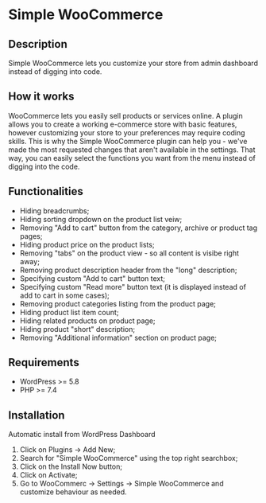 # Simple WooCommerce

## Description
Simple WooCommerce lets you customize your store from admin dashboard instead of digging into code.

## How it works
WooCommerce lets you easily sell products or services online. A plugin allows you to create a working e-commerce store with basic features, however customizing your store to your preferences may require coding skills. This is why the Simple WooCommerce plugin can help you - we've made the most requested changes that aren't available in the settings. That way, you can easily select the functions you want from the menu instead of digging into the code.

## Functionalities
* Hiding breadcrumbs;
* Hiding sorting dropdown on the product list veiw;
* Removing "Add to cart" button from the category, archive or product tag pages;
* Hiding product price on the product lists;
* Removing "tabs" on the product view - so all content is visibe right away;
* Removing product description header from the "long" description;
* Specifying custom "Add to cart" button text;
* Specifying custom "Read more" button text (it is displayed instead of add to cart in some cases);
* Removing product categories listing from the product page;
* Hiding product list item count;
* Hiding related products on product page;
* Hiding product "short" description;
* Removing "Additional information" section on product page;

## Requirements
* WordPress >= 5.8
* PHP >= 7.4

## Installation
Automatic install from WordPress Dashboard

1. Click on Plugins → Add New;
2. Search for "Simple WooCommerce" using the top right searchbox;
3. Click on the Install Now button;
4. Click on Activate;
5. Go to WooCommerc -> Settings → Simple WooCommerce and customize behaviour as needed.

